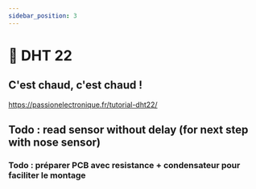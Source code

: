 ```yaml
---
sidebar_position: 3
---
```


# 🧊 DHT 22

## C'est chaud, c'est chaud !


https://passionelectronique.fr/tutorial-dht22/


## Todo : read sensor without delay (for next step with nose sensor)


### Todo : préparer PCB avec resistance + condensateur pour faciliter le montage

